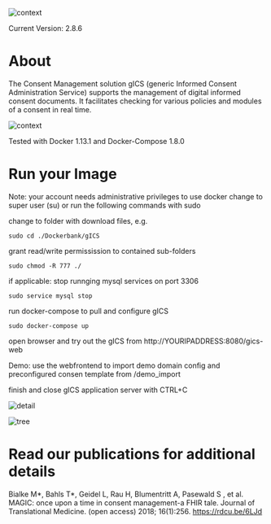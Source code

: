 ![context](https://user-images.githubusercontent.com/12081369/49164555-a27e5180-f32f-11e8-8725-7b97e35134b5.png)

Current Version: 2.8.6

# About #

The Consent Management solution gICS (generic Informed Consent Administration Service) supports the management of digital informed consent documents. It facilitates checking  for various policies and modules of a consent in real time. 

![context](https://user-images.githubusercontent.com/22166209/42631209-c1a9e236-85d9-11e8-94e8-74b5022a2f43.PNG)

Tested with Docker 1.13.1 and Docker-Compose 1.8.0

# Run your Image #

Note: your account needs administrative privileges to use docker
change to super user (su) or run the following commands with sudo

change to folder with download files, e.g.

```sudo cd ./Dockerbank/gICS ```

grant read/write permissission to contained sub-folders

```sudo chmod -R 777 ./```

if applicable: stop runnging mysql services on port 3306 

```sudo service mysql stop```

run docker-compose to pull and configure gICS

```sudo docker-compose up```

open browser and try out the gICS from http://YOURIPADDRESS:8080/gics-web

Demo: use the webfrontend to import demo domain config and preconfigured consen template from /demo_import

finish and close gICS application server with CTRL+C

![detail](https://user-images.githubusercontent.com/22166209/42631227-d0d2c688-85d9-11e8-9612-4f7994d4e49c.PNG)

![tree](https://user-images.githubusercontent.com/22166209/42631235-da0df7b8-85d9-11e8-9069-a3d4ad62cd53.PNG)

# Read our publications for additional details #
Bialke M*, Bahls T*, Geidel L, Rau H, Blumentritt A, Pasewald S , et al.
MAGIC: once upon a time in consent management-a FHIR tale.
Journal of Translational Medicine. (open access) 2018; 16(1):256.
https://rdcu.be/6LJd 
